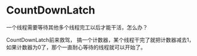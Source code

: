 # CountDownLatch
一个线程需要等待其他多个线程完工以后才能干活，怎么办？ 

CountDownLatch前来救驾， 搞一个计数器，某个线程干完了就把计数器减去1， 如果计数器为0了，那个一直耐心等待的线程就可以开始了。
